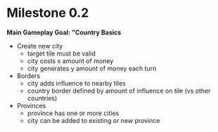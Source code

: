# Milestone 0.2

**Main Gameplay Goal: "Country Basics**

- Create new city
  - target tile must be valid
  - city costs x amount of money
  - city generates y amount of money each turn
- Borders
  - city adds influence to nearby tiles
  - country border defined by amount of influence on tile (vs other countries)
- Provinces
  - province has one or more cities
  - city can be added to existing or new province
